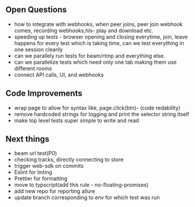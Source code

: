 ## Open Questions

- how to integrate with webhooks, when peer joins, peer join webhook comes, recording webhooks,hls- play and download etc.
- speeding up tests - browser opening and closing everytime, join, leave happens for every test which is taking time, can we test everything in one session cleanly
- can we parallely run tests for beam/rtmp and everything else.
- can we parallelize tests which need only one tab making them use different rooms
- connect API calls, UI, and webhooks

## Code Improvements

- wrap page to allow for syntax like, page.click(btn)- (code redability)
- remove hardcoded strings for logging and print the selector string itself
- make top level tests super simple to write and read

## Next things

- beam url test(P0)
- checking tracks, directly connecting to store
- trigger web-sdk on commits
- Eslint for linting
- Prettier for formatting
- move to typscript(add this rule - no-floating-promises)
- add new repo for reporting allure
- update branch corresponding to env for which test was run
